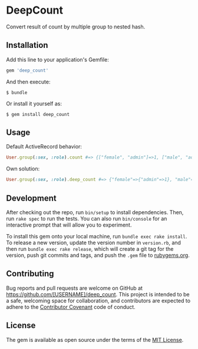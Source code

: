 # DeepCount

Convert result of count by multiple group to nested hash.

## Installation

Add this line to your application's Gemfile:

```ruby
gem 'deep_count'
```

And then execute:

    $ bundle

Or install it yourself as:

    $ gem install deep_count

## Usage

Default ActiveRecord behavior:

```ruby
User.group(:sex, :role).count #=> {["female", "admin"]=>1, ["male", "admin"]=>1, ["male", "user"]=>3} 
```

Own solution: 

```ruby
User.group(:sex, :role).deep_count #=> {"female"=>{"admin"=>1}, "male"=>{"admin"=>1, "user"=>3}} 
```

## Development

After checking out the repo, run `bin/setup` to install dependencies. Then, run `rake spec` to run the tests. You can also run `bin/console` for an interactive prompt that will allow you to experiment.

To install this gem onto your local machine, run `bundle exec rake install`. To release a new version, update the version number in `version.rb`, and then run `bundle exec rake release`, which will create a git tag for the version, push git commits and tags, and push the `.gem` file to [rubygems.org](https://rubygems.org).

## Contributing

Bug reports and pull requests are welcome on GitHub at https://github.com/[USERNAME]/deep_count. This project is intended to be a safe, welcoming space for collaboration, and contributors are expected to adhere to the [Contributor Covenant](http://contributor-covenant.org) code of conduct.


## License

The gem is available as open source under the terms of the [MIT License](http://opensource.org/licenses/MIT).

